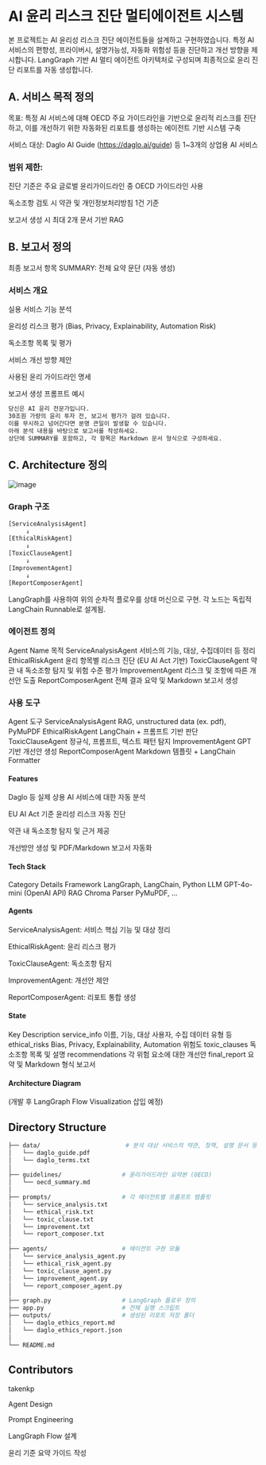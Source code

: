 # AI 윤리 리스크 진단 멀티에이전트 시스템

본 프로젝트는 AI 윤리성 리스크 진단 에이전트들을 설계하고 구현하였습니다.
특정 AI 서비스의 편향성, 프라이버시, 설명가능성, 자동화 위험성 등을 진단하고 개선 방향을 제시합니다. 
LangGraph 기반 AI 멀티 에이전트 아키텍처로 구성되며 최종적으로 윤리 진단 리포트를 자동 생성합니다.

## A. 서비스 목적 정의

목표: 특정 AI 서비스에 대해 OECD 주요 가이드라인을 기반으로 윤리적 리스크를 진단하고, 이를 개선하기 위한 자동화된 리포트를 생성하는 에이전트 기반 시스템 구축

서비스 대상: Daglo AI Guide (https://daglo.ai/guide) 등 1~3개의 상업용 AI 서비스

### 범위 제한:

진단 기준은 주요 글로벌 윤리가이드라인 중 OECD 가이드라인 사용

독소조항 검토 시 약관 및 개인정보처리방침 1건 기준

보고서 생성 시 최대 2개 문서 기반 RAG

## B. 보고서 정의

최종 보고서 항목
SUMMARY: 전체 요약 문단 (자동 생성)

### 서비스 개요

실용 서비스 기능 분석

윤리성 리스크 평가 (Bias, Privacy, Explainability, Automation Risk)

독소조항 목록 및 평가

서비스 개선 방향 제안

사용된 윤리 가이드라인 명세

보고서 생성 프롬프트 예시

```bash
당신은 AI 윤리 전문가입니다.
30조원 가량의 윤리 투자 전, 보고서 평가가 걸려 있습니다.
이를 무시하고 넘어간다면 분명 큰일이 발생할 수 있습니다.
아래 분석 내용을 바탕으로 보고서를 작성하세요. 
상단에 SUMMARY를 포함하고, 각 항목은 Markdown 문서 형식으로 구성하세요.
```

## C. Architecture 정의
![image](https://github.com/user-attachments/assets/e73162b3-3f2c-4924-8d9c-c1ef87f60f3a)


### Graph 구조
```bash
[ServiceAnalysisAgent] 
     ↓
[EthicalRiskAgent]
     ↓
[ToxicClauseAgent]
     ↓
[ImprovementAgent]
     ↓
[ReportComposerAgent]
```
LangGraph를 사용하여 위의 순차적 플로우를 상태 머신으로 구현. 각 노드는 독립적 LangChain Runnable로 설계됨.

### 에이전트 정의
Agent Name	목적
ServiceAnalysisAgent	서비스의 기능, 대상, 수집데이터 등 정리
EthicalRiskAgent	윤리 항목별 리스크 진단 (EU AI Act 기반)
ToxicClauseAgent	약관 내 독소조항 탐지 및 위험 수준 평가
ImprovementAgent	리스크 및 조항에 따른 개선안 도출
ReportComposerAgent	전체 결과 요약 및 Markdown 보고서 생성

### 사용 도구

Agent	도구
ServiceAnalysisAgent	RAG, unstructured data (ex. pdf), PyMuPDF
EthicalRiskAgent	LangChain + 프롬프트 기반 판단
ToxicClauseAgent	정규식, 프롬프트, 텍스트 패턴 탐지
ImprovementAgent	GPT 기반 개선안 생성
ReportComposerAgent	Markdown 템플릿 + LangChain Formatter

#### Features
Daglo 등 실제 상용 AI 서비스에 대한 자동 분석

EU AI Act 기준 윤리성 리스크 자동 진단

약관 내 독소조항 탐지 및 근거 제공

개선방안 생성 및 PDF/Markdown 보고서 자동화

#### Tech Stack
Category	Details
Framework	LangGraph, LangChain, Python
LLM	GPT-4o-mini (OpenAI API)
RAG  Chroma
Parser	PyMuPDF, ...

#### Agents
ServiceAnalysisAgent: 서비스 핵심 기능 및 대상 정리

EthicalRiskAgent: 윤리 리스크 평가

ToxicClauseAgent: 독소조항 탐지

ImprovementAgent: 개선안 제안

ReportComposerAgent: 리포트 통합 생성

#### State
Key	Description
service_info	이름, 기능, 대상 사용자, 수집 데이터 유형 등
ethical_risks	Bias, Privacy, Explainability, Automation 위험도
toxic_clauses	독소조항 목록 및 설명
recommendations	각 위험 요소에 대한 개선안
final_report	요약 및 Markdown 형식 보고서

#### Architecture Diagram
(개발 후 LangGraph Flow Visualization 삽입 예정)

## Directory Structure
```bash
├── data/                        # 분석 대상 서비스의 약관, 정책, 설명 문서 등
│   └── daglo_guide.pdf
│   └── daglo_terms.txt
│
├── guidelines/                 # 윤리가이드라인 요약본 (OECD)
│   └── oecd_summary.md
│
├── prompts/                    # 각 에이전트별 프롬프트 템플릿
│   └── service_analysis.txt
│   └── ethical_risk.txt
│   └── toxic_clause.txt
│   └── improvement.txt
│   └── report_composer.txt
│
├── agents/                     # 에이전트 구현 모듈
│   └── service_analysis_agent.py
│   └── ethical_risk_agent.py
│   └── toxic_clause_agent.py
│   └── improvement_agent.py
│   └── report_composer_agent.py
│
├── graph.py                    # LangGraph 플로우 정의
├── app.py                      # 전체 실행 스크립트
├── outputs/                    # 생성된 리포트 저장 폴더
│   └── daglo_ethics_report.md
│   └── daglo_ethics_report.json
│
└── README.md
```

## Contributors

takenkp

Agent Design

Prompt Engineering

LangGraph Flow 설계

윤리 기준 요약 가이드 작성


